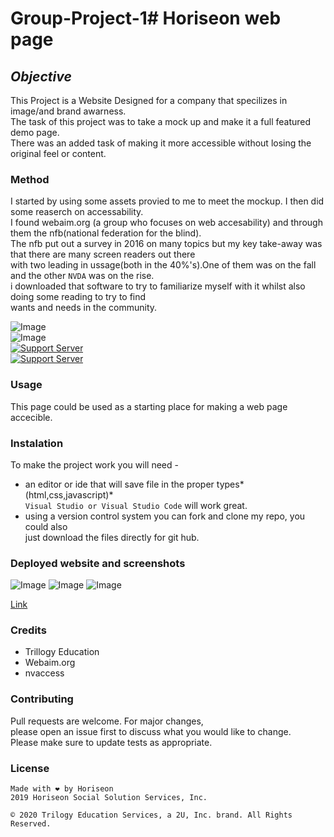 # Group-Project-1# Horiseon web page

## *Objective* 
This Project is a Website Designed for a company that specilizes in image/and brand awarness.<br>
The task of this project was to take a mock up and make it a full featured demo page.<br>
There was an added task of making it more accessible without losing the original feel or content.<br>

### Method
I started by using some assets provied to me to meet the mockup. I then did some reaserch on accessability.<br>
I found webaim.org (a group who focuses on web accesability) and through them the nfb(national federation for the blind).<br>
The nfb put out a survey in 2016 on many topics but my key take-away was that there are many screen readers out there<br>
with two leading in ussage(both in the 40%'s).One of them was on the fall and the other `NVDA` was on the rise.<br>
i downloaded that software to try to familiarize myself with it whilst also doing some reading to try to find<br>
wants and needs in the community.



![Image](https://img.shields.io/badge/languages-html%20%7C%20css%20%7C%20javascript-blue)<br>
![Image](https://img.shields.io/website?down_color=red&down_message=Down&style=plastic&up_color=Lightgreen&up_message=Up&url=https%3A%2F%2Frickycohen88.github.io%2FCodeRefractor%2F)<br>
[![Support Server](https://img.shields.io/discord/758849764959191071.svg?color=7289da&label=UofMcohort&logo=discord&style=flat-square)](https://discord.gg/HaWKVB6)<br>
[![Support Server](https://img.shields.io/discord/568508644669390905.svg?color=7289da&label=Personal&logo=discord&style=pastic)](https://discord.gg/Sj6HrJQ)




### Usage 
This page could be used as a starting place for making a web page accecible.

### Instalation
To make the project work you will need -
* an editor or ide that will save file in the proper types*(html,css,javascript)* <br>
`Visual Studio or Visual Studio Code` will work great.
* using a version control system you can fork and clone my repo, you could also<br>
just download the files directly for git hub.

### Deployed website and screenshots
![Image](images/title.JPG "website title")
![Image](images/Screen1.JPG "Screenshot 1")
![Image](images/screen2.JPG "Screenshot 2")

[Link](https://rickycohen88.github.io/CodeRefractor/)

### Credits
* Trillogy Education
* Webaim.org
* nvaccess

### Contributing
Pull requests are welcome. For major changes,<br>
please open an issue first to discuss what you would like to change.<br>
 Please make sure to update tests as appropriate.


### License

    Made with ❤️️ by Horiseon
    2019 Horiseon Social Solution Services, Inc.
    
    © 2020 Trilogy Education Services, a 2U, Inc. brand. All Rights Reserved.


   